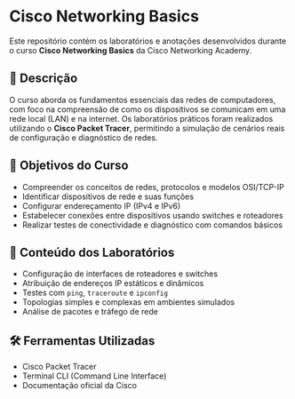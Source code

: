 # Cisco Networking Basics

Este repositório contém os laboratórios e anotações desenvolvidos durante o curso **Cisco Networking Basics** da Cisco Networking Academy.

## 📘 Descrição

O curso aborda os fundamentos essenciais das redes de computadores, com foco na compreensão de como os dispositivos se comunicam em uma rede local (LAN) e na internet. Os laboratórios práticos foram realizados utilizando o **Cisco Packet Tracer**, permitindo a simulação de cenários reais de configuração e diagnóstico de redes.

## 🎯 Objetivos do Curso

- Compreender os conceitos de redes, protocolos e modelos OSI/TCP-IP
- Identificar dispositivos de rede e suas funções
- Configurar endereçamento IP (IPv4 e IPv6)
- Estabelecer conexões entre dispositivos usando switches e roteadores
- Realizar testes de conectividade e diagnóstico com comandos básicos

## 🧪 Conteúdo dos Laboratórios

- Configuração de interfaces de roteadores e switches
- Atribuição de endereços IP estáticos e dinâmicos
- Testes com `ping`, `traceroute` e `ipconfig`
- Topologias simples e complexas em ambientes simulados
- Análise de pacotes e tráfego de rede

## 🛠️ Ferramentas Utilizadas

- Cisco Packet Tracer
- Terminal CLI (Command Line Interface)
- Documentação oficial da Cisco
